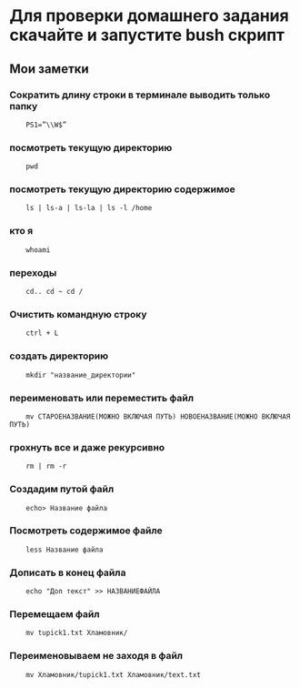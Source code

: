 # Для проверки домашнего задания cкачайте и запустите bush скрипт


## Мои заметки
### Сократить длину строки в терминале выводить только папку

        PS1=”\\W$”

### посмотреть текущую директорию

        pwd

### посмотреть текущую директорию содержимое

        ls | ls-a | ls-la | ls -l /home

### кто я

        whoami

### переходы
        cd.. cd ~ cd /

### Очистить командную строку
        ctrl + L

### создать директорию
        mkdir "название_директории"

### переименовать или переместить файл

        mv СТАРОЕНАЗВАНИЕ(МОЖНО ВКЛЮЧАЯ ПУТЬ) НОВОЕНАЗВАНИЕ(МОЖНО ВКЛЮЧАЯ ПУТЬ)

### грохнуть все и даже рекурсивно

        rm | rm -r

### Создадим путой файл
        echo> Название файла

### Посмотреть содержимое файле
        less Название файла

### Дописать в конец файла

        echo "Доп текст" >> НАЗВАНИЕФАЙЛА

### Перемещаем файл

        mv tupick1.txt Хламовник/

### Переименовываем не заходя в файл
        mv Хламовник/tupick1.txt Хламовник/text.txt



































